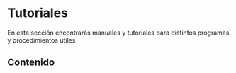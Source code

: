 # Tutoriales 

En esta sección encontrarás manuales y tutoriales para distintos programas y procedimientos útiles


## Contenido 



